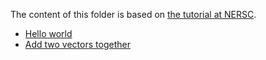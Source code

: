 The content of this folder is based on [the tutorial at NERSC](https://docs.nersc.gov/development/programming-models/cuda/).

- [Hello world](hello-world/hello.cu)
- [Add two vectors together](vector-add/README.md)
